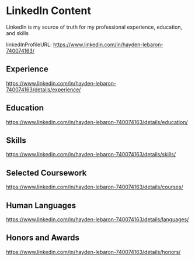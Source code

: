 # LinkedIn Content

LinkedIn is my source of truth for my professional experience, education, and skills

linkedInProfileURL: https://www.linkedin.com/in/hayden-lebaron-740074163/

## Experience

https://www.linkedin.com/in/hayden-lebaron-740074163/details/experience/


## Education

https://www.linkedin.com/in/hayden-lebaron-740074163/details/education/

## Skills

https://www.linkedin.com/in/hayden-lebaron-740074163/details/skills/


## Selected Coursework

https://www.linkedin.com/in/hayden-lebaron-740074163/details/courses/


## Human Languages

https://www.linkedin.com/in/hayden-lebaron-740074163/details/languages/

## Honors and Awards

https://www.linkedin.com/in/hayden-lebaron-740074163/details/honors/